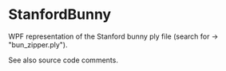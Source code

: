 StanfordBunny
=============

WPF representation of the Stanford bunny ply file (search for -> "bun_zipper.ply").

See also source code comments.
